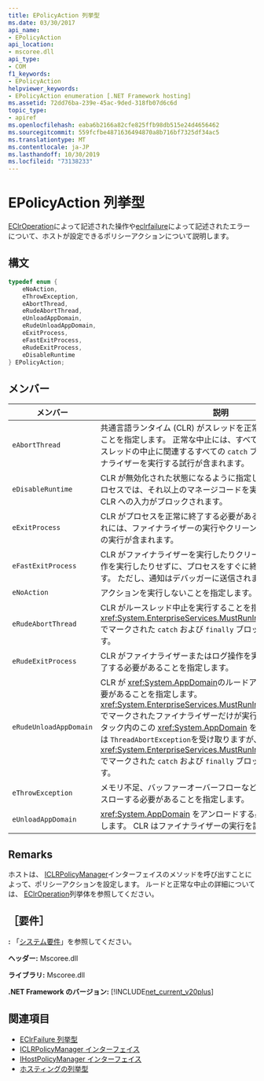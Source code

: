 ```yaml
---
title: EPolicyAction 列挙型
ms.date: 03/30/2017
api_name:
- EPolicyAction
api_location:
- mscoree.dll
api_type:
- COM
f1_keywords:
- EPolicyAction
helpviewer_keywords:
- EPolicyAction enumeration [.NET Framework hosting]
ms.assetid: 72dd76ba-239e-45ac-9ded-318fb07d6c6d
topic_type:
- apiref
ms.openlocfilehash: eaba6b2166a82cfe825ffb98db515e24d4656462
ms.sourcegitcommit: 559fcfbe4871636494870a8b716bf7325df34ac5
ms.translationtype: MT
ms.contentlocale: ja-JP
ms.lasthandoff: 10/30/2019
ms.locfileid: "73138233"
---
```

# <a name="epolicyaction-enumeration"></a>EPolicyAction 列挙型
[EClrOperation](../../../../docs/framework/unmanaged-api/hosting/eclroperation-enumeration.md)によって記述された操作や[eclrfailure](../../../../docs/framework/unmanaged-api/hosting/eclrfailure-enumeration.md)によって記述されたエラーについて、ホストが設定できるポリシーアクションについて説明します。  
  
## <a name="syntax"></a>構文  
  
```cpp  
typedef enum {  
    eNoAction,  
    eThrowException,  
    eAbortThread,  
    eRudeAbortThread,  
    eUnloadAppDomain,  
    eRudeUnloadAppDomain,  
    eExitProcess,  
    eFastExitProcess,  
    eRudeExitProcess,  
    eDisableRuntime  
} EPolicyAction;  
```  
  
## <a name="members"></a>メンバー  
  
|メンバー|説明|  
|------------|-----------------|  
|`eAbortThread`|共通言語ランタイム (CLR) がスレッドを正常に中止する必要があることを指定します。 正常な中止には、すべての `finally` ブロック、スレッドの中止に関連するすべての `catch` ブロック、およびファイナライザーを実行する試行が含まれます。|  
|`eDisableRuntime`|CLR が無効化された状態になるように指定します。 影響を受けるプロセスでは、それ以上のマネージコードを実行できず、スレッドは CLR への入力がブロックされます。|  
|`eExitProcess`|CLR がプロセスを正常に終了する必要があることを指定します。これには、ファイナライザーの実行やクリーンアップおよびログ操作の実行が含まれます。|  
|`eFastExitProcess`|CLR がファイナライザーを実行したりクリーンアップ操作やログ操作を実行したりせずに、プロセスをすぐに終了するように指定します。 ただし、通知はデバッガーに送信されます。|  
|`eNoAction`|アクションを実行しないことを指定します。|  
|`eRudeAbortThread`|CLR がルースレッド中止を実行することを指定します。 <xref:System.EnterpriseServices.MustRunInClientContextAttribute> でマークされた `catch` および `finally` ブロックだけが実行されます。|  
|`eRudeExitProcess`|CLR がファイナライザーまたはログ操作を実行せずにプロセスを終了する必要があることを指定します。|  
|`eRudeUnloadAppDomain`|CLR が <xref:System.AppDomain>のルードアンロードを実行する必要があることを指定します。 <xref:System.EnterpriseServices.MustRunInClientContextAttribute> でマークされたファイナライザーだけが実行されます。 同様に、スタック内のこの <xref:System.AppDomain> を持つすべてのスレッドは `ThreadAbortException`を受け取りますが、<xref:System.EnterpriseServices.MustRunInClientContextAttribute> でマークされた `catch` および `finally` ブロックだけが実行されます。|  
|`eThrowException`|メモリ不足、バッファーオーバーフローなどの条件に適した例外をスローする必要があることを指定します。|  
|`eUnloadAppDomain`|<xref:System.AppDomain> をアンロードする必要があることを指定します。 CLR はファイナライザーの実行を試みます。|  
  
## <a name="remarks"></a>Remarks  
 ホストは、 [ICLRPolicyManager](../../../../docs/framework/unmanaged-api/hosting/iclrpolicymanager-interface.md)インターフェイスのメソッドを呼び出すことによって、ポリシーアクションを設定します。 ルードと正常な中止の詳細については、 [EClrOperation](../../../../docs/framework/unmanaged-api/hosting/eclroperation-enumeration.md)列挙体を参照してください。  
  
## <a name="requirements"></a>［要件］  
 **:** 「[システム要件](../../../../docs/framework/get-started/system-requirements.md)」を参照してください。  
  
 **ヘッダー:** Mscoree.dll  
  
 **ライブラリ:** Mscoree.dll  
  
 **.NET Framework のバージョン:** [!INCLUDE[net_current_v20plus](../../../../includes/net-current-v20plus-md.md)]  
  
## <a name="see-also"></a>関連項目

- [EClrFailure 列挙型](../../../../docs/framework/unmanaged-api/hosting/eclrfailure-enumeration.md)
- [ICLRPolicyManager インターフェイス](../../../../docs/framework/unmanaged-api/hosting/iclrpolicymanager-interface.md)
- [IHostPolicyManager インターフェイス](../../../../docs/framework/unmanaged-api/hosting/ihostpolicymanager-interface.md)
- [ホスティングの列挙型](../../../../docs/framework/unmanaged-api/hosting/hosting-enumerations.md)
